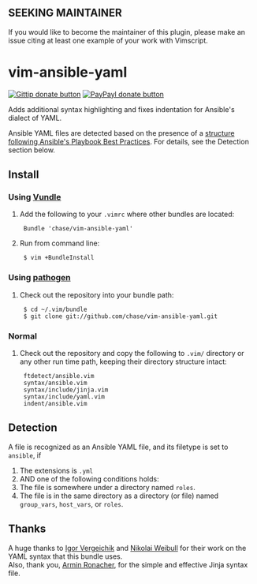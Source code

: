 ## SEEKING MAINTAINER
If you would like to become the maintainer of this plugin, please make an issue citing at least one example of your work with Vimscript.

# vim-ansible-yaml
[![Gittip donate button](http://img.shields.io/gittip/Chase.svg?style=flat)](https://www.gittip.com/Chase/ "Donate weekly to this project using Gittip")
[![PayPayl donate button](http://img.shields.io/badge/paypal-donate-yellow.svg?style=flat)](https://www.paypal.com/cgi-bin/webscr?cmd=_donations&business=JA4ZUS8TSAEM2&item_name=vim%2dansible%2dyaml "Donate once-off to this project using Paypal")

Adds additional syntax highlighting and fixes indentation for Ansible's dialect of YAML.

Ansible YAML files are detected based on the presence of a
[structure following Ansible's Playbook Best Practices](http://www.ansibleworks.com/docs/playbooks_best_practices.html#directory-layout).
For details, see the Detection section below.

## Install

### Using [Vundle](https://github.com/gmarik/vundle)

1. Add the following to your `.vimrc` where other bundles are located:
       
		Bundle 'chase/vim-ansible-yaml'

2. Run from command line:

		$ vim +BundleInstall

### Using [pathogen](https://github.com/tpope/vim-pathogen)

1. Check out the repository into your bundle path:

        $ cd ~/.vim/bundle
        $ git clone git://github.com/chase/vim-ansible-yaml.git

### Normal

1. Check out the repository and copy the following to `.vim/` directory or any
   other run time path, keeping their directory structure intact:

		ftdetect/ansible.vim
		syntax/ansible.vim
		syntax/include/jinja.vim
		syntax/include/yaml.vim
		indent/ansible.vim

## Detection

A file is recognized as an Ansible YAML file, and its filetype is set to `ansible`, if

1. The extensions is `.yml`
2. AND one of the following conditions holds:
  1. The file is somewhere under a directory named `roles`.
  2. The file is in the same directory as a directory (or file) named `group_vars`, `host_vars`, or `roles`.

## Thanks
A huge thanks to [Igor Vergeichik](mailto:iverg@mail.ru) and [Nikolai Weibull](https://github.com/now) for their work on the YAML syntax that this bundle uses.  
Also, thank you, [Armin Ronacher](https://github.com/mitsuhiko), for the
simple and effective Jinja syntax file.
